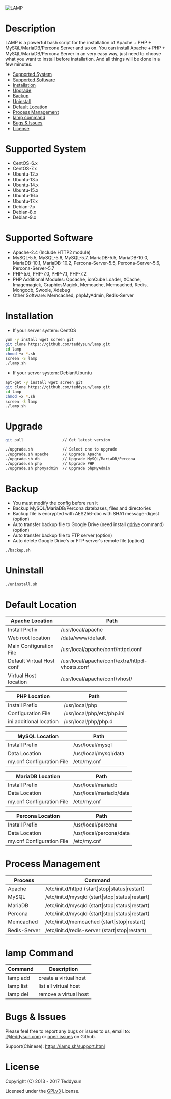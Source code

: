 ![LAMP](https://github.com/teddysun/lamp/raw/master/conf/lamp.gif)

Description
===========
LAMP is a powerful bash script for the installation of Apache + PHP + MySQL/MariaDB/Percona Server and so on. You can install Apache + PHP + MySQL/MariaDB/Percona Server in an very easy way, just need to choose what you want to install before installation. And all things will be done in a few minutes.

- [Supported System](#supported-system)
- [Supported Software](#supported-software)
- [Installation](#installation)
- [Upgrade](#upgrade)
- [Backup](#backup)
- [Uninstall](#uninstall)
- [Default Location](#default-location)
- [Process Management](#process-management)
- [lamp command](#lamp-command)
- [Bugs & Issues](#bugs--issues)
- [License](#license)

Supported System
===============
- CentOS-6.x
- CentOS-7.x
- Ubuntu-12.x
- Ubuntu-13.x
- Ubuntu-14.x
- Ubuntu-15.x
- Ubuntu-16.x
- Ubuntu-17.x
- Debian-7.x
- Debian-8.x
- Debian-9.x

Supported Software
==================
- Apache-2.4 (Include HTTP2 module)
- MySQL-5.5, MySQL-5.6, MySQL-5.7, MariaDB-5.5, MariaDB-10.0, MariaDB-10.1, MariaDB-10.2, Percona-Server-5.5, Percona-Server-5.6, Percona-Server-5.7
- PHP-5.6, PHP-7.0, PHP-7.1, PHP-7.2
- PHP Additional Modules: Opcache, ionCube Loader, XCache, Imagemagick, GraphicsMagick, Memcache, Memcached, Redis, Mongodb, Swoole, Xdebug
- Other Software: Memcached, phpMyAdmin, Redis-Server

Installation
============
- If your server system: CentOS
```bash
yum -y install wget screen git
git clone https://github.com/teddysun/lamp.git
cd lamp
chmod +x *.sh
screen -S lamp
./lamp.sh
```
- If your server system: Debian/Ubuntu
```bash
apt-get -y install wget screen git
git clone https://github.com/teddysun/lamp.git
cd lamp
chmod +x *.sh
screen -S lamp
./lamp.sh
```

Upgrade
=======
```bash
git pull                 // Get latest version

./upgrade.sh             // Select one to upgrade
./upgrade.sh apache      // Upgrade Apache
./upgrade.sh db          // Upgrade MySQL/MariaDB/Percona
./upgrade.sh php         // Upgrade PHP
./upgrade.sh phpmyadmin  // Upgrade phpMyAdmin
```

Backup
======
- You must modify the config before run it
- Backup MySQL/MariaDB/Percona datebases, files and directories
- Backup file is encrypted with AES256-cbc with SHA1 message-digest (option)
- Auto transfer backup file to Google Drive (need install [gdrive](https://teddysun.com/469.html) command) (option)
- Auto transfer backup file to FTP server (option)
- Auto delete Google Drive's or FTP server's remote file (option)

```bash
./backup.sh
```

Uninstall
=========
```bash
./uninstall.sh
```

Default Location
================
| Apache Location            | Path                                           |
|----------------------------|------------------------------------------------|
| Install Prefix             | /usr/local/apache                              |
| Web root location          | /data/www/default                              |
| Main Configuration File    | /usr/local/apache/conf/httpd.conf              |
| Default Virtual Host conf  | /usr/local/apache/conf/extra/httpd-vhosts.conf |
| Virtual Host location      | /usr/local/apache/conf/vhost/                  |

| PHP Location               | Path                                           |
|----------------------------|------------------------------------------------|
| Install Prefix             | /usr/local/php                                 |
| Configuration File         | /usr/local/php/etc/php.ini                     |
| ini additional location    | /usr/local/php/php.d                           |

| MySQL Location             | Path                                           |
|----------------------------|------------------------------------------------|
| Install Prefix             | /usr/local/mysql                               |
| Data Location              | /usr/local/mysql/data                          |
| my.cnf Configuration File  | /etc/my.cnf                                    |

| MariaDB Location           | Path                                           |
|----------------------------|------------------------------------------------|
| Install Prefix             | /usr/local/mariadb                             |
| Data Location              | /usr/local/mariadb/data                        |
| my.cnf Configuration File  | /etc/my.cnf                                    |

| Percona Location           | Path                                           |
|----------------------------|------------------------------------------------|
| Install Prefix             | /usr/local/percona                             |
| Data Location              | /usr/local/percona/data                        |
| my.cnf Configuration File  | /etc/my.cnf                                    |

Process Management
==================
| Process     | Command                                                 |
|-------------|---------------------------------------------------------|
| Apache      | /etc/init.d/httpd  (start\|stop\|status\|restart)       |
| MySQL       | /etc/init.d/mysqld (start\|stop\|status\|restart)       |
| MariaDB     | /etc/init.d/mysqld (start\|stop\|status\|restart)       |
| Percona     | /etc/init.d/mysqld (start\|stop\|status\|restart)       |
| Memcached   | /etc/init.d/memcached (start\|stop\|restart)            |
| Redis-Server| /etc/init.d/redis-server (start\|stop\|restart)         |

lamp Command
============
| Command    | Description                     |
|------------|---------------------------------|
| lamp add   | create a virtual host           |
| lamp list  | list all virtual host           |
| lamp del   | remove a virtual host           |

Bugs & Issues
=============
Please feel free to report any bugs or issues to us, email to: i@teddysun.com
or [open issues](https://github.com/teddysun/lamp/issues) on Github.

Support(Chinese): https://lamp.sh/support.html

License
=======
Copyright (C) 2013 - 2017 Teddysun

Licensed under the [GPLv3](LICENSE) License.
